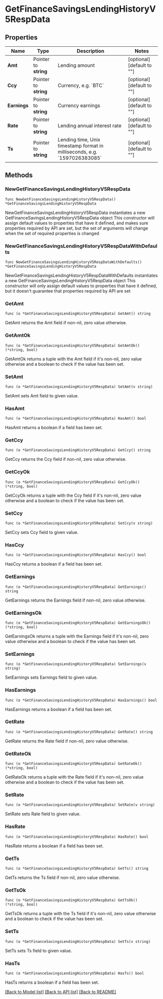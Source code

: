 # GetFinanceSavingsLendingHistoryV5RespData

## Properties

Name | Type | Description | Notes
------------ | ------------- | ------------- | -------------
**Amt** | Pointer to **string** | Lending amount | [optional] [default to ""]
**Ccy** | Pointer to **string** | Currency, e.g. &#x60;BTC&#x60; | [optional] [default to ""]
**Earnings** | Pointer to **string** | Currency earnings | [optional] [default to ""]
**Rate** | Pointer to **string** | Lending annual interest rate | [optional] [default to ""]
**Ts** | Pointer to **string** | Lending time, Unix timestamp format in milliseconds, e.g. &#x60;1597026383085&#x60; | [optional] [default to ""]

## Methods

### NewGetFinanceSavingsLendingHistoryV5RespData

`func NewGetFinanceSavingsLendingHistoryV5RespData() *GetFinanceSavingsLendingHistoryV5RespData`

NewGetFinanceSavingsLendingHistoryV5RespData instantiates a new GetFinanceSavingsLendingHistoryV5RespData object
This constructor will assign default values to properties that have it defined,
and makes sure properties required by API are set, but the set of arguments
will change when the set of required properties is changed

### NewGetFinanceSavingsLendingHistoryV5RespDataWithDefaults

`func NewGetFinanceSavingsLendingHistoryV5RespDataWithDefaults() *GetFinanceSavingsLendingHistoryV5RespData`

NewGetFinanceSavingsLendingHistoryV5RespDataWithDefaults instantiates a new GetFinanceSavingsLendingHistoryV5RespData object
This constructor will only assign default values to properties that have it defined,
but it doesn't guarantee that properties required by API are set

### GetAmt

`func (o *GetFinanceSavingsLendingHistoryV5RespData) GetAmt() string`

GetAmt returns the Amt field if non-nil, zero value otherwise.

### GetAmtOk

`func (o *GetFinanceSavingsLendingHistoryV5RespData) GetAmtOk() (*string, bool)`

GetAmtOk returns a tuple with the Amt field if it's non-nil, zero value otherwise
and a boolean to check if the value has been set.

### SetAmt

`func (o *GetFinanceSavingsLendingHistoryV5RespData) SetAmt(v string)`

SetAmt sets Amt field to given value.

### HasAmt

`func (o *GetFinanceSavingsLendingHistoryV5RespData) HasAmt() bool`

HasAmt returns a boolean if a field has been set.

### GetCcy

`func (o *GetFinanceSavingsLendingHistoryV5RespData) GetCcy() string`

GetCcy returns the Ccy field if non-nil, zero value otherwise.

### GetCcyOk

`func (o *GetFinanceSavingsLendingHistoryV5RespData) GetCcyOk() (*string, bool)`

GetCcyOk returns a tuple with the Ccy field if it's non-nil, zero value otherwise
and a boolean to check if the value has been set.

### SetCcy

`func (o *GetFinanceSavingsLendingHistoryV5RespData) SetCcy(v string)`

SetCcy sets Ccy field to given value.

### HasCcy

`func (o *GetFinanceSavingsLendingHistoryV5RespData) HasCcy() bool`

HasCcy returns a boolean if a field has been set.

### GetEarnings

`func (o *GetFinanceSavingsLendingHistoryV5RespData) GetEarnings() string`

GetEarnings returns the Earnings field if non-nil, zero value otherwise.

### GetEarningsOk

`func (o *GetFinanceSavingsLendingHistoryV5RespData) GetEarningsOk() (*string, bool)`

GetEarningsOk returns a tuple with the Earnings field if it's non-nil, zero value otherwise
and a boolean to check if the value has been set.

### SetEarnings

`func (o *GetFinanceSavingsLendingHistoryV5RespData) SetEarnings(v string)`

SetEarnings sets Earnings field to given value.

### HasEarnings

`func (o *GetFinanceSavingsLendingHistoryV5RespData) HasEarnings() bool`

HasEarnings returns a boolean if a field has been set.

### GetRate

`func (o *GetFinanceSavingsLendingHistoryV5RespData) GetRate() string`

GetRate returns the Rate field if non-nil, zero value otherwise.

### GetRateOk

`func (o *GetFinanceSavingsLendingHistoryV5RespData) GetRateOk() (*string, bool)`

GetRateOk returns a tuple with the Rate field if it's non-nil, zero value otherwise
and a boolean to check if the value has been set.

### SetRate

`func (o *GetFinanceSavingsLendingHistoryV5RespData) SetRate(v string)`

SetRate sets Rate field to given value.

### HasRate

`func (o *GetFinanceSavingsLendingHistoryV5RespData) HasRate() bool`

HasRate returns a boolean if a field has been set.

### GetTs

`func (o *GetFinanceSavingsLendingHistoryV5RespData) GetTs() string`

GetTs returns the Ts field if non-nil, zero value otherwise.

### GetTsOk

`func (o *GetFinanceSavingsLendingHistoryV5RespData) GetTsOk() (*string, bool)`

GetTsOk returns a tuple with the Ts field if it's non-nil, zero value otherwise
and a boolean to check if the value has been set.

### SetTs

`func (o *GetFinanceSavingsLendingHistoryV5RespData) SetTs(v string)`

SetTs sets Ts field to given value.

### HasTs

`func (o *GetFinanceSavingsLendingHistoryV5RespData) HasTs() bool`

HasTs returns a boolean if a field has been set.


[[Back to Model list]](../README.md#documentation-for-models) [[Back to API list]](../README.md#documentation-for-api-endpoints) [[Back to README]](../README.md)


